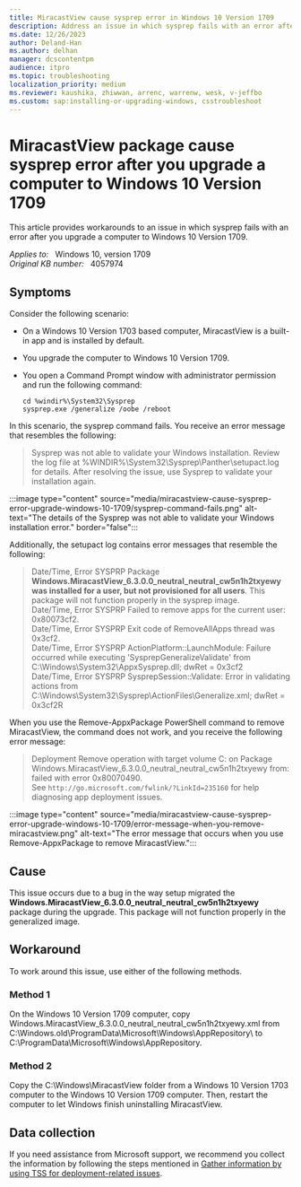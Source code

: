 ```yaml
---
title: MiracastView cause sysprep error in Windows 10 Version 1709
description: Address an issue in which sysprep fails with an error after you upgrade a computer to Windows 10 Version 1709.
ms.date: 12/26/2023
author: Deland-Han
ms.author: delhan
manager: dcscontentpm
audience: itpro
ms.topic: troubleshooting
localization_priority: medium
ms.reviewer: kaushika, zhiwwan, arrenc, warrenw, wesk, v-jeffbo
ms.custom: sap:installing-or-upgrading-windows, csstroubleshoot
---
```

# MiracastView package cause sysprep error after you upgrade a computer to Windows 10 Version 1709

This article provides workarounds to an issue in which sysprep fails with an error after you upgrade a computer to Windows 10 Version 1709.

_Applies to:_ &nbsp; Windows 10, version 1709  
_Original KB number:_ &nbsp; 4057974

## Symptoms

Consider the following scenario:

- On a Windows 10 Version 1703 based computer, MiracastView is a built-in app and is installed by default.
- You upgrade the computer to Windows 10 Version 1709.
- You open a Command Prompt window with administrator permission and run the following command:

    ```console
    cd %windir%\System32\Sysprep
    sysprep.exe /generalize /oobe /reboot
    ```

In this scenario, the sysprep command fails. You receive an error message that resembles the following:

> Sysprep was not able to validate your Windows installation. Review the log file at %WINDIR%\System32\Sysprep\Panther\setupact.log for details. After resolving the issue, use Sysprep to validate your installation again.

:::image type="content" source="media/miracastview-cause-sysprep-error-upgrade-windows-10-1709/sysprep-command-fails.png" alt-text="The details of the Sysprep was not able to validate your Windows installation error." border="false":::

Additionally, the setupact log contains error messages that resemble the following:

> Date/Time, Error SYSPRP Package **Windows.MiracastView_6.3.0.0_neutral_neutral_cw5n1h2txyewy was installed for a user, but not provisioned for all users**. This package will not function properly in the sysprep image.  
Date/Time, Error SYSPRP Failed to remove apps for the current user: 0x80073cf2.  
Date/Time, Error SYSPRP Exit code of RemoveAllApps thread was 0x3cf2.  
Date/Time, Error SYSPRP ActionPlatform::LaunchModule: Failure occurred while executing 'SysprepGeneralizeValidate' from C:\\Windows\\System32\\AppxSysprep.dll; dwRet = 0x3cf2  
Date/Time, Error SYSPRP SysprepSession::Validate: Error in validating actions from C:\\Windows\\System32\\Sysprep\\ActionFiles\\Generalize.xml; dwRet = 0x3cf2R

When you use the Remove-AppxPackage PowerShell command to remove MiracastView, the command does not work, and you receive the following error message:

> Deployment Remove operation with target volume C: on Package Windows.MiracastView_6.3.0.0_neutral_neutral_cw5n1h2txyewy from: failed with error 0x80070490.  
See `http://go.microsoft.com/fwlink/?LinkId=235160` for help diagnosing app deployment issues.

:::image type="content" source="media/miracastview-cause-sysprep-error-upgrade-windows-10-1709/error-message-when-you-remove-miracastview.png" alt-text="The error message that occurs when you use Remove-AppxPackage to remove MiracastView.":::

## Cause

This issue occurs due to a bug in the way setup migrated the **Windows.MiracastView_6.3.0.0_neutral_neutral_cw5n1h2txyewy** package during the upgrade. This package will not function properly in the generalized image.

## Workaround

To work around this issue, use either of the following methods.

### Method 1

On the Windows 10 Version 1709 computer, copy Windows.MiracastView_6.3.0.0_neutral_neutral_cw5n1h2txyewy.xml from C:\\Windows.old\\ProgramData\\Microsoft\\Windows\\AppRepository\\ to C:\\ProgramData\\Microsoft\\Windows\\AppRepository.

### Method 2

Copy the C:\\Windows\\MiracastView folder from a Windows 10 Version 1703 computer to the Windows 10 Version 1709 computer. Then, restart the computer to let Windows finish uninstalling MiracastView.

## Data collection

If you need assistance from Microsoft support, we recommend you collect the information by following the steps mentioned in [Gather information by using TSS for deployment-related issues](../windows-troubleshooters/gather-information-using-tss-deployment.md).
